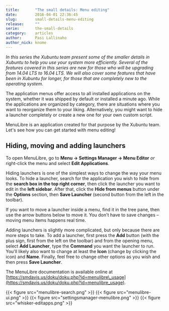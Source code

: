 ```yaml
---
title:       "The small details: Menu editing"
date:        2016-04-01 22:36:45
slug:        small-details-menu-editing
release:     ""
serie:       the-small-details
category:    articles
author:      Pasi Lallinaho
author_nick: knome
---
```


*In this series the Xubuntu team present some of the smaller details in Xubuntu to help you use your system more efficiently. Several of the features covered in this series are new for those who will be upgrading from 14.04 LTS to 16.04 LTS. We will also cover some features that have been in Xubuntu for longer, for those that are completely new to the operating system.*

The application menus offer access to all installed applications on the system, whether it was shipped by default or installed a minute ago. While the applications are organized by category, there are situations where you want to reorganize them to your liking. Alternatively, you might want to hide a launcher completely or create a new one for your own custom script.

MenuLibre is an application created for that purpose by the Xubuntu team. Let's see how you can get started with menu editing!

Hiding, moving and adding launchers
-----------------------------------

To open MenuLibre, go to **Menu → Settings Manager → Menu Editor** *or* right-click the menu and select **Edit Applications**.

Hiding launchers is one of the simplest ways to change the way your menu looks. To hide a launcher, search for the application you wish to hide from the **search box in the top right corner**, then click the launcher you want to edit in the **left sidebar**. After that, click the **Hide from menus** button under the **Options** section, then **Save Launcher** (second button from the left in the toolbar).

If you want to move a launcher inside a menu, find it in the tree pane, then use the arrow buttons below to move it. You don't have to save changes – moving menu items happens real time.

Adding launchers is slightly more complicated, but only because there are more steps to take. To add a launcher, first press the **Add** button (with the plus sign, first from the left on the toolbar) and from the opening menu, select **Add Launcher**, type the **Command** you want the launcher to run. You'll likely also want to change at least the **Icon** (change by clicking the icon) and **Name**. Finally, feel free to change other options as you wish and then press **Save Launcher**.

The MenuLibre documentation is available online at [https://smdavis.us/doku/doku.php?id=menulibre\_usage](https://smdavis.us/doku/doku.php?id=menulibre_usage).

{{< figure src="menulibre-search.png" >}}
{{< figure src="menulibre-ui.png" >}}
{{< figure src="settingsmanager-menulibre.png" >}}
{{< figure src="whisker-editapps.png" >}}

